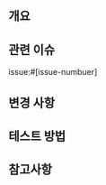## 개요
<!-- 어떤 기능에 대해서 PR을 남겼는지 기입 -->

## 관련 이슈
<!-- 해당 PR에 관련된 이슈 넘버 -->
issue:#[issue-numbuer]

## 변경 사항
<!-- 코드의 변경사항 기입
- [항목] 내용
-->

## 테스트 방법
<!-- 개발한 기능 테스트 + 사진 첨부 가능 -->

## 참고사항
<!-- 선택사항 -->